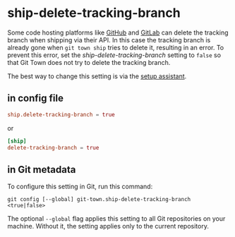 # ship-delete-tracking-branch

Some code hosting platforms like
[GitHub](https://docs.github.com/en/repositories/configuring-branches-and-merges-in-your-repository/configuring-pull-request-merges/managing-the-automatic-deletion-of-branches)
and
[GitLab](http://ncugw.phy.ncu.edu.tw/gitlab/help/user/project/merge_requests/getting_started.md#deleting-the-source-branch)
can delete the tracking branch when shipping via their API. In this case the
tracking branch is already gone when `git town ship` tries to delete it,
resulting in an error. To prevent this error, set the
_ship-delete-tracking-branch_ setting to `false` so that Git Town does not try
to delete the tracking branch.

The best way to change this setting is via the
[setup assistant](../configuration.md).

## in config file

```toml
ship.delete-tracking-branch = true
```

or

```toml
[ship]
delete-tracking-branch = true
```

## in Git metadata

To configure this setting in Git, run this command:

```
git config [--global] git-town.ship-delete-tracking-branch <true|false>
```

The optional `--global` flag applies this setting to all Git repositories on
your machine. Without it, the setting applies only to the current repository.
